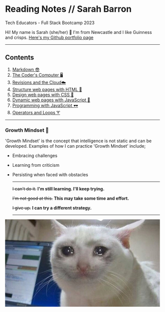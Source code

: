 # Reading Notes // Sarah Barron 
Tech Educators - Full Stack Bootcamp 2023

Hi! My name is Sarah (she/her) 🙂 I'm from Newcastle and I like Guinness and crisps. 
[Here's my Github portfolio page](https://github.com/sarahibarron)

____

## Contents
01. [Markdown 😎](https://sarahibarron.github.io/reading-notes/markdown)
02. [The Coder's Computer 🖥️](https://sarahibarron.github.io/reading-notes/revisions-and-the-cloud)
03. [Revisions and the Cloud☁️](https://sarahibarron.github.io/reading-notes/revisions-and-the-cloud)
04. [Structure web pages with HTML 📃](https://sarahibarron.github.io/reading-notes/revisions-and-the-cloud)
05. [Design web pages with CSS 🎨](https://sarahibarron.github.io/reading-notes/revisions-and-the-cloud)
06. [Dynamic web pages with JavaScript 💃](https://sarahibarron.github.io/reading-notes/revisions-and-the-cloud)
07. [Programming with JavaScript 🕶️](https://sarahibarron.github.io/reading-notes/revisions-and-the-cloud)
08. [Operators and Loops ➰](https://sarahibarron.github.io/reading-notes/revisions-and-the-cloud)


____

### Growth Mindset 🧠
'Growth Mindset' is the concept that intelligence is not static and can be developed. Examples of how I can practice 'Growth Mindset' include; 
- Embracing challenges
- Learning from criticism
- Persisting when faced with obstacles

  ____
 
	~~I can't do it.~~ **I'm still learning. I'll keep trying.**

	~~I'm not good at this.~~ **This may take some time and effort.**

	~~I give up.~~ **I can try a different strategy.**
  ____
  

![me](crying.jpg)
